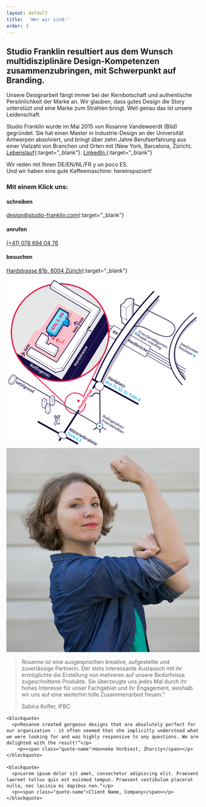 ```yaml
---
layout: default
title:  'Wer wir sind:'
order: 3
---
```


## Studio Franklin resultiert aus dem Wunsch multidisziplinäre Design-Kompetenzen zusammenzubringen, mit Schwerpunkt auf Branding.

Unsere Designarbeit fängt immer bei der Kernbotschaft und authentische Persönlichkeit der Marke an. Wir glauben, dass gutes Design die Story unterstüzt und eine Marke zum Strahlen bringt. Weil genau das ist unsere Leidenschaft.

Studio Franklin wurde im Mai 2015 von Rosanne Vandeweerdt (Bild) gegründet. Sie hat einen Master in Industrie-Design an der Universität Antwerpen absolviert, und bringt über zehn Jahre Berufserfahrung aus einer Vielzahl von Branchen und Orten mit (New York, Barcelona, Zürich).
[Lebenslauf](/assets/images/CV_RosanneVandeweerdt_DE.pdf){:target="_blank"}. [LinkedIn.](http://www.linkedin.com/in/rosannevdw){:target="_blank"}

Wir reden mit Ihnen DE/EN/NL/FR y un poco ES.<br>Und wir haben eine gute Kaffeemaschine: hereinspaziert!


### Mit einem Klick uns:
#### schreiben
[design@studio-franklin.com](mailto:design@studio-franklin.com){:target="_blank"}
#### anrufen
[(+41) 078 694 04 76](tel:+410786940476)
#### besuchen
[Hardstrasse 81b, 8004 Zürich](https://www.google.com/maps/dir/?api=1&destination=Hardstrasse+81,+8004+Zürich&travelmode=transit){:target="_blank"}

<img src="/assets/images/map-hardstr.svg">

<aside>
    <div class="aside-photo">
    <img src="/assets/images/rosanne.jpg"
        srcset="/assets/images/rosanne_2x.jpg 2x" alt="die Gründerin Rosanne">
    </div>
    <blockquote>
      <p>Rosanne ist eine ausgesprochen kreative, aufgestellte und zuverlässige Partnerin. Der stets interessante Austausch mit ihr ermöglichte die Erstellung von mehreren auf unsere Bedürfnisse zugeschnittene Produkte. Sie überzeugte uns jedes Mal durch ihr hohes Interesse für unser Fachgebiet und ihr Engagement, weshalb wir uns auf eine weiterhin tolle Zusammenarbeit freuen.”
      </p>
      <p><span class="quote-name">Sabina Kofler, IFBC</span></p>
    </blockquote>

    <blockquote>
      <p>Rosanne created gorgeous designs that are absolutely perfect for our organization - it often seemed that she implicitly understood what we were looking for and was highly responsive to any questions. We are delighted with the result!”</p>
        <p><span class="quote-name">Hanneke Verbiest, Zharity</span></p>
    </blockquote>

    <blockquote>
      <p>Lorem ipsum dolor sit amet, consectetur adipiscing elit. Praesent laoreet tellus quis est euismod tempus. Praesent vestibulum placerat nulla, nec lacinia mi dapibus non.”</p>
      <p><span class="quote-name">Client Name, Company</span></p>
    </blockquote>

</aside>
